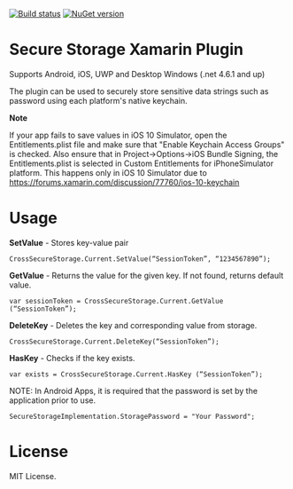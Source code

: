 [![Build status](https://ci.appveyor.com/api/projects/status/c4pqlns7okgf5h7b?svg=true)](https://ci.appveyor.com/project/Aftnet/securestorageplugin)
[![NuGet version](https://badge.fury.io/nu/Xam.Plugin.SecureStorage.svg)](https://badge.fury.io/nu/Xam.Plugin.SecureStorage)

# Secure Storage Xamarin Plugin

Supports Android, iOS, UWP and Desktop Windows (.net 4.6.1 and up)

The plugin can be used to securely store sensitive data strings such as password using each platform's native keychain.

**Note**

If your app fails to save values in iOS 10 Simulator, open the Entitlements.plist file and make sure that "Enable Keychain Access Groups" is checked. Also ensure that in Project->Options->iOS Bundle Signing, the Entitlements.plist is selected in Custom Entitlements for iPhoneSimulator platform.
This happens only in iOS 10 Simulator due to https://forums.xamarin.com/discussion/77760/ios-10-keychain

# Usage

**SetValue** - Stores key-value pair

``` 
CrossSecureStorage.Current.SetValue(“SessionToken”, “1234567890”);
```

**GetValue** - Returns the value for the given key. If not found, returns default value.

``` 
var sessionToken = CrossSecureStorage.Current.GetValue (“SessionToken”);
```

**DeleteKey** - Deletes the key and corresponding value from storage.

``` 
CrossSecureStorage.Current.DeleteKey(“SessionToken”);
``` 

**HasKey** - Checks if the key exists.

```
var exists = CrossSecureStorage.Current.HasKey (“SessionToken”);
``` 

NOTE: In Android Apps, it is required that the password is set by the application prior to use.

```
SecureStorageImplementation.StoragePassword = "Your Password";
```

# License

MIT License.